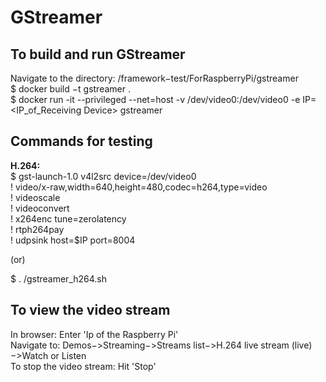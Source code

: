 # GStreamer

## To build and run GStreamer
Navigate to the directory: /framework−test/ForRaspberryPi/gstreamer\
$ docker build −t gstreamer .\
$ docker run -it --privileged --net=host -v /dev/video0:/dev/video0 -e IP=<IP_of_Receiving Device> gstreamer

## Commands for testing
**H.264:**\
$ gst-launch-1.0 v4l2src device=/dev/video0 \
  ! video/x-raw,width=640,height=480,codec=h264,type=video \
  ! videoscale \
  ! videoconvert \
  ! x264enc tune=zerolatency \
  ! rtph264pay \
  ! udpsink host=$IP port=8004
    
(or)

$ . /gstreamer_h264.sh
    
## To view the video stream
In browser: Enter 'Ip of the Raspberry Pi'\
Navigate to: Demos−>Streaming−>Streams list−>H.264 live stream (live)−>Watch or Listen\
To stop the video stream: Hit 'Stop'
